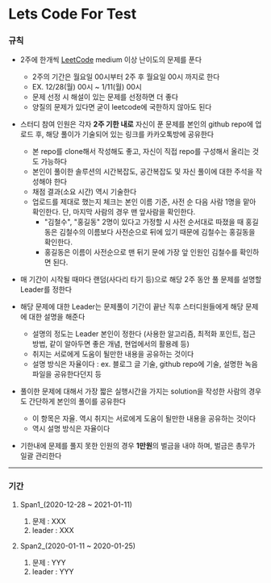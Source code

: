 Lets Code For Test
=============

### 규칙
- 2주에 한개씩 [LeetCode](https://leetcode.com/, "LeetCode link") medium 이상 난이도의 문제를 푼다
  - 2주의 기간은 월요일 00시부터 2주 후 월요일 00시 까지로 한다
  - EX. 12/28(월) 00시 ~ 1/11(월) 00시
  - 문제 선정 시 해설이 있는 문제를 선정하면 더 좋다
  - 양질의 문제가 있다면 굳이 leetcode에 국한하지 않아도 된다
  
- 스터디 참여 인원은 각자 **2주 기한 내로** 자신이 푼 문제를 본인의 github repo에 업로드 후, 해당 풀이가 기술되어 있는 링크를 카카오톡방에 공유한다 
  - 본 repo를 clone해서 작성해도 좋고, 자신이 직접 repo를 구성해서 올리는 것도 가능하다
  - 본인이 풀이한 솔루션의 시간복잡도, 공간복잡도 및 자신 풀이에 대한 주석을 작성해야 한다
  - 채점 결과(소요 시간) 역시 기술한다
  - 업로드를 제대로 했는지 체크는 본인 이름 기준, 사전 순 다음 사람 1명을 맡아 확인한다. 단, 마지막 사람의 경우 맨 앞사람을 확인한다.
    - "김철수", "홍길동" 2명이 있다고 가정할 시 사전 순서대로 따졌을 때 홍길동은 김철수의 이름보다 사전순으로 뒤에 있기 때문에 김철수는 홍길동을 확인한다.
    - 홍길동은 이름이 사전순으로 맨 뒤기 문에 가장 앞 인원인 김철수를 확인하면 된다.
  
- 매 기간이 시작될 때마다 랜덤(사다리 타기 등)으로 해당 2주 동안 풀 문제를 설명할 Leader를 정한다

- 해당 문제에 대한 Leader는 문제풀이 기간이 끝난 직후 스터디원들에게 해당 문제에 대한 설명을 해준다
  - 설명의 정도는 Leader 본인이 정한다 (사용한 알고리즘, 최적화 포인트, 접근 방법, 같이 알아두면 좋은 개념, 현업에서의 활용례 등)
  - 취지는 서로에게 도움이 될만한 내용을 공유하는 것이다
  - 설명 방식은 자율이다 : ex. 블로그 글 기술, github repo에 기술, 설명한 녹음파일을 공유한다던지 등
  
- 풀이한 문제에 대해서 가장 짧은 실행시간을 가지는 solution을 작성한 사람의 경우도 간단하게 본인의 풀이를 공유한다
  - 이 항목은 자율. 역시 취지는 서로에게 도움이 될만한 내용을 공유하는 것이다
  - 역시 설명 방식은 자율이다
  
- 기한내에 문제를 풀지 못한 인원의 경우 **1만원**의 벌금을 내야 하며, 벌금은 총무가 일괄 관리한다 

*** 

### 기간

1. Span1_(2020-12-28 ~ 2021-01-11)
    1. 문제 : XXX
    2. leader : XXX

2. Span2_(2020-01-11 ~ 2020-01-25)
    1. 문제 : YYY
    2. leader : YYY
